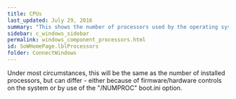 ```yaml
---
title: CPUs
last_updated: July 29, 2016
summary: "This shows the number of processors used by the operating system."
sidebar: c_windows_sidebar
permalink: windows_component_processors.html
id: SoWHomePage.lblProcessors
folder: ConnectWindows
---
```




Under most circumstances, this will be the same as the number of installed processors, but can differ - either because of firmware/hardware controls on the system or by use of the "/NUMPROC" boot.ini option.
